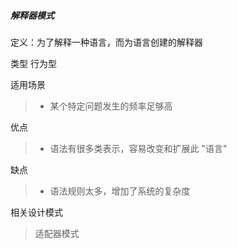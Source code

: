 ##### 解释器模式

定义：为了解释一种语言，而为语言创建的解释器

类型 行为型

适用场景

> * 某个特定问题发生的频率足够高


优点
> * 语法有很多类表示，容易改变和扩展此 "语言"

缺点

> * 语法规则太多，增加了系统的复杂度


相关设计模式

> 适配器模式
